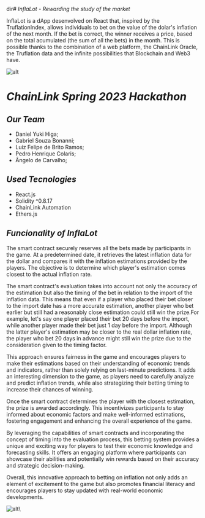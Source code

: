 dir# *InflaLot - Rewarding the study of the market*

InflaLot is a dApp desenvolved on React that, inspired by the TruflationIndex, allows individuals to bet on the value of the dolar's inflation of the next month. If the bet is correct, the winner receives a price, based on the total acumulated (the sum of all the bets) in the month. This is possible thanks to the combination of a web platform, the ChainLink Oracle, the Truflation data and the infinite possibilities that Blockchain and Web3 have.

![alt](https://github.com/DanielYuki/InflaLot/assets/133140820/9731b6ea-30c8-4549-a457-b4f3c8d93f19)

# *ChainLink Spring 2023 Hackathon*

## *Our Team*

- Daniel Yuki Higa;
- Gabriel Souza Bonanni;
- Luiz Felipe de Brito Ramos;
- Pedro Henrique Colaris;
- Ângelo de Carvalho;

## *Used Tecnologies*

- React.js
- Solidity ^0.8.17
- ChainLink Automation
- Ethers.js

## *Funcionality of InflaLot*

The smart contract securely reserves all the bets made by participants in the game. At a predetermined date, it retrieves the latest inflation data for the dollar and compares it with the inflation estimations provided by the players. The objective is to determine which player's estimation comes closest to the actual inflation rate.

The smart contract's evaluation takes into account not only the accuracy of the estimation but also the timing of the bet in relation to the import of the inflation data. This means that even if a player who placed their bet closer to the import date has a more accurate estimation, another player who bet earlier but still had a reasonably close estimation could still win the prize.For example, let's say one player placed their bet 20 days before the import, while another player made their bet just 1 day before the import. Although the latter player's estimation may be closer to the real dollar inflation rate, the player who bet 20 days in advance might still win the prize due to the consideration given to the timing factor.

This approach ensures fairness in the game and encourages players to make their estimations based on their understanding of economic trends and indicators, rather than solely relying on last-minute predictions. It adds an interesting dimension to the game, as players need to carefully analyze and predict inflation trends, while also strategizing their betting timing to increase their chances of winning.

Once the smart contract determines the player with the closest estimation, the prize is awarded accordingly. This incentivizes participants to stay informed about economic factors and make well-informed estimations, fostering engagement and enhancing the overall experience of the game.

By leveraging the capabilities of smart contracts and incorporating the concept of timing into the evaluation process, this betting system provides a unique and exciting way for players to test their economic knowledge and forecasting skills. It offers an engaging platform where participants can showcase their abilities and potentially win rewards based on their accuracy and strategic decision-making.

Overall, this innovative approach to betting on inflation not only adds an element of excitement to the game but also promotes financial literacy and encourages players to stay updated with real-world economic developments.

![alt](https://github.com/DanielYuki/InflaLot/assets/133140820/b32e3558-26f7-4729-a344-09f6b0b78e87)\